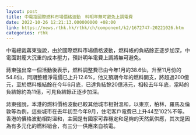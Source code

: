 ```yaml
---
layout: post
title: 中電指國際燃料市場價格波動　料明年無可避免上調電費
date: 2022-10-26 12:21:13.000000000 +08:00
link: https://news.rthk.hk/rthk/ch/component/k2/1672747-20221026.htm
categories: rthk
---
```


中電總裁蔣東強說，由於國際燃料市場價格波動，燃料帳的負結餘正逐步加深，中電面對龐大沉重的成本壓力，預計明年電費上調將無可避免。

蔣東強出席一個活動後表示，燃料調整費已由今年1月的38.6仙，升至11月份的54.8仙，同期整體淨電價已上升12.6%，他又預期今年的燃料開支，將超過200億元，至於燃料帳結餘在今年6月底，已達負結餘20億港元，相較去年年底，當時的負結餘約為11億，可見負結餘正逐步加深。

蔣東強說，本港的燃料價格波動已較其他城市相對溫和，以東京，柏林，羅馬及倫敦等為例，這些城市在去年初至今年9月，住宅客戶電費已上升44至102%不等。香港的價格波動相對溫和，主因是有國家可靠穩定和足夠的天然氣供應，其次是因為有多元化的燃料組合，有三分一供應來自核電。
